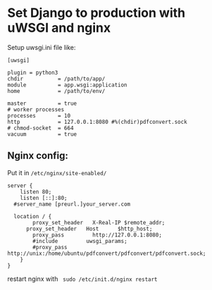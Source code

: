 # Set Django to production with uWSGI and nginx

Setup uwsgi.ini file like:

```
[uwsgi]

plugin = python3
chdir           = /path/to/app/
module          = app.wsgi:application
home            = /path/to/env/

master          = true
# worker processes
processes       = 10
http            = 127.0.0.1:8080 #%(chdir)pdfconvert.sock
# chmod-socket  = 664
vacuum          = true

```

## Nginx config:

Put it in ``/etc/nginx/site-enabled/``


```
server {
	listen 80;
	listen [::]:80;
  #server_name [preurl.]your_server.com
	
  location / {
		proxy_set_header   X-Real-IP $remote_addr;
	  proxy_set_header   Host      $http_host;
		proxy_pass         http://127.0.0.1:8080;
		#include         uwsgi_params;
		#proxy_pass      http://unix:/home/ubuntu/pdfconvert/pdfconvert/pdfconvert.sock;
	}
}

```

restart nginx with `` sudo /etc/init.d/nginx restart``

